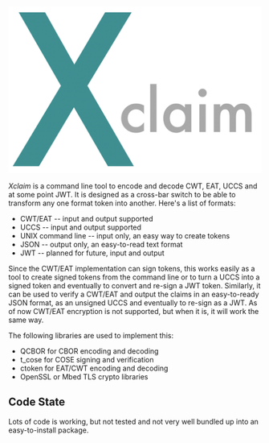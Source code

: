 ![Xclaim](https://github.com/laurencelundblade/xclaim/blob/master/xclaim-logo.png?raw=true)
 
*Xclaim* is a command line tool to encode and decode CWT, EAT, UCCS and at some point JWT. 
It is designed as a cross-bar switch to be able to transform any one format token 
into another. Here's a list of formats:

* CWT/EAT -- input and output supported
* UCCS -- input and output supported
* UNIX command line -- input only, an easy way to create tokens
* JSON -- output only, an easy-to-read text format 
* JWT -- planned for future, input and output

Since the CWT/EAT implementation can sign tokens, this works easily as
a tool to create signed tokens from the command line or to turn a UCCS
into a signed token and eventually to convert and re-sign a JWT token.
Similarly, it can be used to verify a CWT/EAT and output the claims
in an easy-to-ready JSON format, as an unsigned UCCS and eventually 
to re-sign as a JWT.  As of now CWT/EAT encryption is not supported,
but when it is, it will work the same way.

The following libraries are used to implement this:
* QCBOR for CBOR encoding and decoding
* t_cose for COSE signing and verification
* ctoken for EAT/CWT encoding and decoding
* OpenSSL or Mbed TLS crypto libraries

## Code State

Lots of code is working, but not tested and not very well bundled up into an easy-to-install package.
